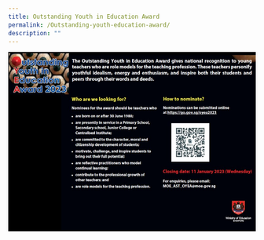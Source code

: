 ```yaml
---
title: Outstanding Youth in Education Award
permalink: /Outstanding-youth-education-award/
description: ""
---
```


![OYEA](/images/OYEA%202023%20School%20Broadcast%20(JPEG).jpg)
